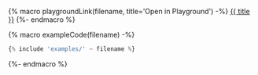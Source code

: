 {% macro playgroundLink(filename, title='Open in Playground') -%}
  <a href="https://covjson.org/playground/#https://raw.githubusercontent.com/covjson/cookbook/master/examples/{{ filename }}" target="_blank">{{ title }}</a>
{%- endmacro %}

{% macro exampleCode(filename) -%}
```js
{% include 'examples/' ~ filename %}
```
{%- endmacro %}